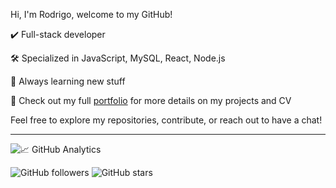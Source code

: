 Hi, I'm Rodrigo, welcome to my GitHub!

✔️ Full-stack developer

🛠 Specialized in JavaScript, MySQL, React, Node.js

👀 Always learning new stuff

📑 Check out my full [portfolio](https://r0dmd.github.io/portfolio/) for more details on my projects and CV

Feel free to explore my repositories, contribute, or reach out to have a chat!

---

![📈 GitHub Analytics](https://github-readme-stats.vercel.app/api?username=r0dmd&show_icons=true&count_private=true&hide_title=true&theme=merko)

![GitHub followers](https://img.shields.io/github/followers/r0dmd?style=social)
![GitHub stars](https://img.shields.io/github/stars/r0dmd?style=social)
